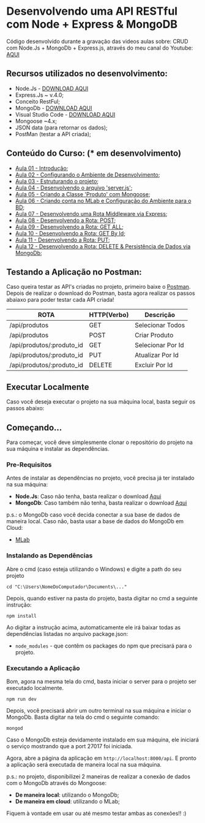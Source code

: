 # Desenvolvendo uma API RESTful com Node + Express & MongoDB
Código desenvolvido durante a gravação das videos aulas sobre: CRUD com Node.Js + MongoDb + Express.js, através do meu canal do Youtube: [AQUI](https://www.youtube.com/user/l32759)

## Recursos utilizados no desenvolvimento:

- Node.Js - [DOWNLOAD AQUI](https://nodejs.org/en/)
- Express.Js ~ v.4.0;
- Conceito RestFul;
- MongoDb - [DOWNLOAD AQUI](https://www.mongodb.com/)
- Visual Studio Code - [DOWNLOAD AQUI](https://code.visualstudio.com/)
- Mongoose ~4.x;
- JSON data (para retornar os dados);
- PostMan (testar a API criada);

## Conteúdo do Curso: (* em desenvolvimento)

- [Aula 01 - Introdução](https://www.youtube.com/watch?v=qwgDzi8TGco);
- [Aula 02 - Configurando o Ambiente de Desenvolvimento](https://www.youtube.com/watch?v=yBx35VkBWD4);
- [Aula 03 - Estruturando o projeto](https://www.youtube.com/watch?v=SmlEZ8Ipj0M);
- [Aula 04 - Desenvolvendo o arquivo 'server.js'](https://www.youtube.com/watch?v=gqRAgXBkOXY);
- [Aula 05 - Criando a Classe 'Produto' com Mongoose](https://www.youtube.com/watch?v=gSutX_3L9WE);
- [Aula 06 - Criando conta no MLab e Configuração do Ambiente para o BD](https://youtu.be/kjb3CFvAwbU);
- [Aula 07 - Desenvolvendo uma Rota Middleware via Express](https://youtu.be/A0IPtXULRPM);
- [Aula 08 - Desenvolvendo a Rota: POST](https://youtu.be/onPlF3gC0T4);
- [Aula 09 - Desenvolvendo a Rota: GET ALL](https://youtu.be/2oU7rOe1c3I);
- [Aula 10 - Desenvolvendo a Rota: GET By Id](https://youtu.be/1gGfo3UYq-0);
- [Aula 11 - Desenvolvendo a Rota: PUT](https://youtu.be/tTtaH_ZCQnM);
- [Aula 12 - Desenvolvendo a Rota: DELETE & Persistência de Dados via MongoDb](https://youtu.be/w0H2bsNRuzI);

## Testando a Aplicação no Postman:

Caso queira testar as API's criadas no projeto, primeiro baixe o [Postman](https://chrome.google.com/webstore/detail/postman/fhbjgbiflinjbdggehcddcbncdddomop).
Depois de realizar o download do Postman, basta agora realizar os passos abaiaxo para 
poder testar cada API criada!

  ROTA                    |     HTTP(Verbo)   |      Descrição        | 
------------------------- | ----------------- | --------------------- | 
/api/produtos             |       GET         | Selecionar Todos      | 
/api/produtos             |       POST        | Criar Produto         | 
/api/produtos/:produto_id |       GET         | Selecionar Por Id     | 
/api/produtos/:produto_id |       PUT         | Atualizar Por Id      |    
/api/produtos/:produto_id |       DELETE      | Excluir Por Id        |

## Executar Localmente

Caso você deseja executar o projeto na sua máquina local, basta seguir os passos abaixo:

## Começando...

Para começar, você deve simplesmente clonar o repositório do projeto na sua máquina e instalar as dependências.

### Pre-Requisitos

Antes de instalar as dependências no projeto, você precisa já ter instalado na sua máquina:

* **Node.Js**: Caso não tenha, basta realizar o download [Aqui](https://nodejs.org/en/)
* **MongoDb**: Caso também não tenha, basta realizar o download [Aqui](https://www.mongodb.com/download-center#community)

p.s.: o MongoDb caso você decida conectar a sua base de dados de maneira local. Caso não, basta usar 
a base de dados do MongoDb em Cloud:

* [MLab](https://mlab.com/)

### Instalando as Dependências

Abre o cmd (caso esteja utilizando o Windows) e digite a path do seu projeto

```
cd "C:\Users\NomeDoComputador\Documents\..."
```

Depois, quando estiver na pasta do projeto, basta digitar no cmd a seguinte instrução:

```
npm install
```

Ao digitar a instrução acima, automaticamente ele irá baixar todas as dependências listadas no arquivo package.json:

* `node_modules` - que contêm os packages do npm que precisará para o projeto.

### Executando a Aplicação

Bom, agora na mesma tela do cmd, basta iniciar o server para o projeto ser executado localmente.

```
npm run dev
```

Depois, você precisará abrir um outro terminal na sua máquina e iniciar o MongoDb. Basta digitar na tela do cmd o seguinte comando:

```
mongod
```

Caso o MongoDb esteja devidamente instalado em sua máquina, ele iniciará o serviço mostrando que a port 27017 foi iniciada.


Agora, abre a página da aplicação em `http://localhost:8000/api`. E pronto a aplicação será executada de maneira local na sua máquina.        

p.s.: no projeto, disponibilizei 2 maneiras de realizar a conexão de dados com o MongoDb através do Mongoose:

* **De maneira local**: utilizando o MongoDb;
* **De maneira em cloud**: utilizando o MLab;

Fiquem à vontade em usar ou até mesmo testar ambas as conexões!! :)  

